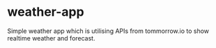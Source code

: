 # weather-app
Simple weather app which is utilising APIs from tommorrow.io to show realtime weather and forecast.
